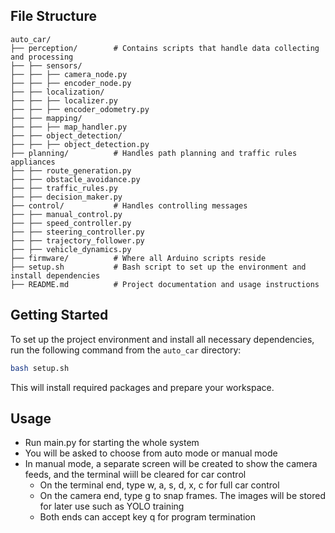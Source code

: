 ## File Structure

```
auto_car/
├── perception/        # Contains scripts that handle data collecting and processing
├── ├── sensors/
├── ├── ├── camera_node.py
├── ├── ├── encoder_node.py
├── ├── localization/
├── ├── ├── localizer.py
├── ├── ├── encoder_odometry.py
├── ├── mapping/
├── ├── ├── map_handler.py
├── ├── object_detection/
├── ├── ├── object_detection.py
├── planning/          # Handles path planning and traffic rules appliances
├── ├── route_generation.py
├── ├── obstacle_avoidance.py
├── ├── traffic_rules.py
├── ├── decision_maker.py
├── control/           # Handles controlling messages
├── ├── manual_control.py
├── ├── speed_controller.py
├── ├── steering_controller.py
├── ├── trajectory_follower.py
├── ├── vehicle_dynamics.py
├── firmware/          # Where all Arduino scripts reside
├── setup.sh           # Bash script to set up the environment and install dependencies
├── README.md          # Project documentation and usage instructions
```

## Getting Started

To set up the project environment and install all necessary dependencies, run the following command from the `auto_car` directory:

```bash
bash setup.sh
```

This will install required packages and prepare your workspace.

## Usage

- Run main.py for starting the whole system
- You will be asked to choose from auto mode or manual mode
- In manual mode, a separate screen will be created to show the camera feeds, and the terminal wiill be cleared for car control
    - On the terminal end, type w, a, s, d, x, c for full car control
    - On the camera end, type g to snap frames. The images will be stored for later use such as YOLO training
    - Both ends can accept key q for program termination